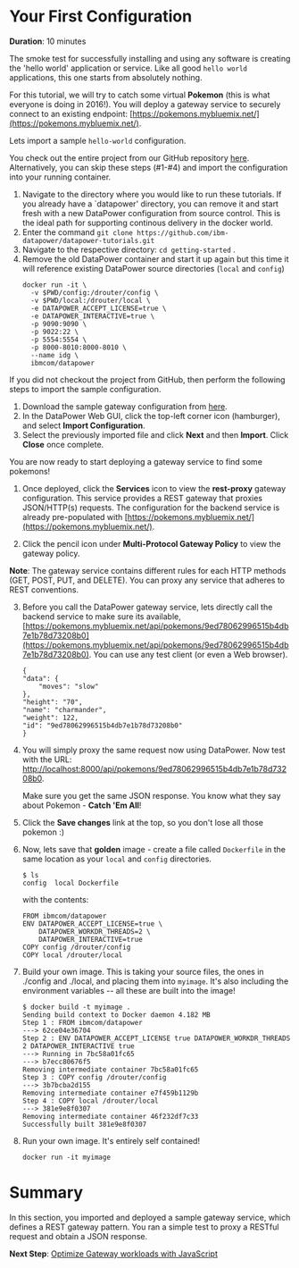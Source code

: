 # Your First Configuration

**Duration**: 10 minutes

The smoke test for successfully installing and using any software is creating the 'hello world' application or service. Like all good `hello world` applications, this one starts from absolutely nothing.

For this tutorial, we will try to catch some virtual __Pokemon__ (this is what everyone is doing in 2016!). You will deploy a gateway service to securely connect to an existing endpoint: [https://pokemons.mybluemix.net/](https://pokemons.mybluemix.net/).

Lets import a sample `hello-world` configuration.

You check out the entire project from our GitHub repository [here](https://github.com/ibm-datapower/datapower-tutorials.git). Alternatively, you can skip these steps (#1-#4) and import the configuration into your running container.

1. Navigate to the directory where you would like to run these tutorials. If you already have a `datapower' directory, you can remove it and start fresh with a new DataPower configuration from source control. This is the ideal path for supporting continous delivery in the docker world.
2. Enter the command `git clone https://github.com/ibm-datapower/datapower-tutorials.git`
3. Navigate to the respective directory: `cd getting-started` .
4. Remove the old DataPower container and start it up again but this time it will reference existing DataPower source directories (`local` and `config`)
	```
    docker run -it \
      -v $PWD/config:/drouter/config \
      -v $PWD/local:/drouter/local \
      -e DATAPOWER_ACCEPT_LICENSE=true \
      -e DATAPOWER_INTERACTIVE=true \
      -p 9090:9090 \
      -p 9022:22 \
      -p 5554:5554 \
      -p 8000-8010:8000-8010 \
      --name idg \
      ibmcom/datapower
	```
If you did not checkout the project from GitHub, then perform the following steps to import the sample configuration.

1. Download the sample gateway configuration from [here](https://github.com/ibm-datapower/datapower-tutorials/blob/master/getting-started/import/hello-world.zip).
2. In the DataPower Web GUI, click the top-left corner icon (hamburger), and select **Import Configuration**.
3. Select the previously imported file and click **Next** and then **Import**. Click **Close** once complete.

You are now ready to start deploying a gateway service to find some pokemons! 

1. Once deployed, click the __Services__ icon to view the __rest-proxy__ gateway configuration.
   This service provides a REST gateway that proxies JSON/HTTP(s) requests. The configuration for the backend service is already pre-populated with [https://pokemons.mybluemix.net/](https://pokemons.mybluemix.net/). 

2. Click the pencil icon under __Multi-Protocol Gateway Policy__ to view the gateway policy. 
	
**Note**: The gateway service contains different rules for each HTTP methods (GET, POST, PUT, and DELETE). You can proxy any service that adheres to REST conventions. 

3. Before you call the DataPower gateway service, lets directly call the backend service to make sure its available, [https://pokemons.mybluemix.net/api/pokemons/9ed78062996515b4db7e1b78d73208b0](https://pokemons.mybluemix.net/api/pokemons/9ed78062996515b4db7e1b78d73208b0). You can use any test client (or even a Web browser).

	```
	{
	"data": {
		"moves": "slow"
	},
	"height": "70",
	"name": "charmander",
	"weight": 122,
	"id": "9ed78062996515b4db7e1b78d73208b0"
	}
	```

4. You will simply proxy the same request now using DataPower. Now test with the URL: [http://localhost:8000/api/pokemons/9ed78062996515b4db7e1b78d73208b0](http://localhost:8000/api/pokemons/9ed78062996515b4db7e1b78d73208b0). 

	Make sure you get the same JSON response. You know what they say about Pokemon - __Catch 'Em All__!
5. Click the __Save changes__ link at the top, so you don't lose all those pokemon :)
6. Now, lets save that **golden** image - create a file called `Dockerfile` in the same location as your `local` and `config` directories.

	```
	$ ls
	config	local Dockerfile 
	```

	with the contents:

	```
	FROM ibmcom/datapower
	ENV DATAPOWER_ACCEPT_LICENSE=true \
		DATAPOWER_WORKDR_THREADS=2 \
		DATAPOWER_INTERACTIVE=true
	COPY config /drouter/config
	COPY local /drouter/local
	```

6. Build your own image. This is taking your source files, the ones in ./config and ./local, and placing them into `myimage`. It's also including the environment variables -- all these are built into the image!
	
	```
	$ docker build -t myimage .
	Sending build context to Docker daemon 4.182 MB
	Step 1 : FROM ibmcom/datapower
	---> 62ce04e36704
	Step 2 : ENV DATAPOWER_ACCEPT_LICENSE true DATAPOWER_WORKDR_THREADS 2 DATAPOWER_INTERACTIVE true
	---> Running in 7bc58a01fc65
	---> b7ecc80676f5
	Removing intermediate container 7bc58a01fc65
	Step 3 : COPY config /drouter/config
	---> 3b7bcba2d155
	Removing intermediate container e7f459b1129b
	Step 4 : COPY local /drouter/local
	---> 381e9e8f0307
	Removing intermediate container 46f232df7c33
	Successfully built 381e9e8f0307
	```

7. Run your own image. It's entirely self contained!  
	
	`docker run -it myimage` 

# Summary

In this section, you imported and deployed a sample gateway service, which defines a REST gateway pattern. You ran a simple test to proxy a RESTful request and obtain a JSON response.

**Next Step**: [Optimize Gateway workloads with JavaScript](../gatewayscript/gatewayscript-101.md)
